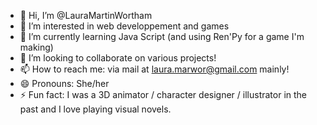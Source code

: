 - 👋 Hi, I’m @LauraMartinWortham
- 👀 I’m interested in web developpement and games
- 🌱 I’m currently learning Java Script (and using Ren'Py for a game I'm making)
- 💞️ I’m looking to collaborate on various projects! 
- 📫 How to reach me: via mail at laura.marwor@gmail.com mainly!
- 😄 Pronouns: She/her
- ⚡ Fun fact: I was a 3D animator / character designer / illustrator in the past and I love playing visual novels.

<!---
LauraMartinWortham/LauraMartinWortham is a ✨ special ✨ repository because its `README.md` (this file) appears on your GitHub profile.
You can click the Preview link to take a look at your changes.
--->
